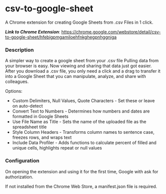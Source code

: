 # csv-to-google-sheet
A Chrome extension for creating Google Sheets from .csv Files in 1 click.

***Link to Chrome Extension***: https://chrome.google.com/webstore/detail/csv-to-google-sheet/hfebigpmgamiloehfnkghegpnhggniga

### Description
A simpler way to create a google sheet from your .csv file
Pulling data from your browser is easy. Now viewing and sharing that data just got easier. After you download a .csv file, you only need a click and a drag to transfer it into a Google Sheet that you can manipulate, analyze, and share with colleagues. 

Options:
* Custom Delimiters, Null Values, Quote Characters - Set these or leave on auto-detect
* Convert Text to Numbers - Determines how numbers and dates are formatted in Google Sheets
* Use File Name as Title - Sets the name of the uploaded file as the spreadsheet title
* Style Column Headers - Transforms column names to sentence case, freezes rows, and wraps text
* Include Data Profiler - Adds functions to calculate percent of filled and unique cells, highlights repeat or null values

### Configuration
On opening the extension and using it for the first time, Google with ask for authorization.

If not installed from the Chrome Web Store, a manifest.json file is required.